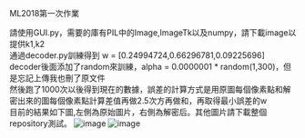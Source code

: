 ML2018第一次作業

請使用GUI.py，需要的庫有PIL中的Image,ImageTk以及numpy，請下載image以提供k1,k2  
通過decoder.py訓練得到 w = [0.24994724,0.66296781,0.09225696]  
decoder後面添加了random來訓練，alpha = 0.0000001 * random(1,300)，但是忘記上傳我也刪了原文件  
然後跑了1000次以後得到現在的數據，誤差的計算方式是用原圖每個像素點和解密出來的圖每個像素點計算差值再做2.5次方再做和，再取得最小誤差的w  
目前的結果如下圖,左側為原始圖片，右側為解密后。其他圖片請下載整個repository測試。
![image](https://github.com/BergLoo/ML2018_410421252_Image-Decryption-using-Linear-Percetpron/blob/master/image/I.png?raw=true)
![image](https://github.com/BergLoo/ML2018_410421252_Image-Decryption-using-Linear-Percetpron/blob/master/image/xd.png?raw=true)
